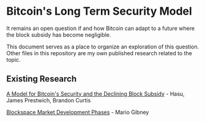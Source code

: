 # Bitcoin's Long Term Security Model

It remains an open question if and how Bitcoin can adapt to a future where the block subsidy has become negligible.

This document serves as a place to organize an exploration of this question. Other files in this repository are my own published research related to the topic.


## Existing Research

[A Model for Bitcoin's Security and the Declining Block Subsidy](https://uncommoncore.co/wp-content/uploads/2019/10/A-model-for-Bitcoins-security-and-the-declining-block-subsidy-v1.06.pdf) - Hasu, James Prestwich, Brandon Curtis

[Blockspace Market Development Phases](https://github.com/MarioGibney/bitcoin-security-research/blob/main/Blockspace%20Market%20Development%20Phases.md) - Mario Gibney
